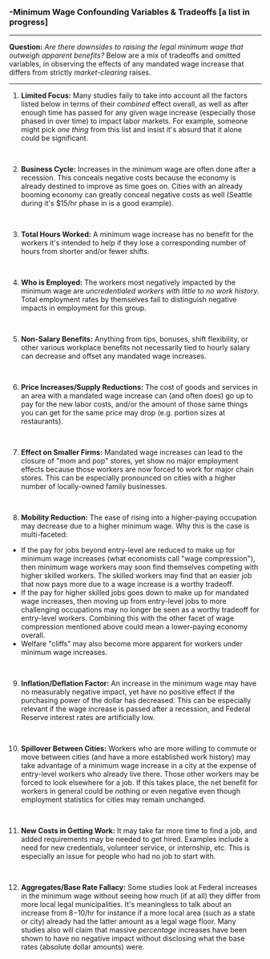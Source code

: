 ### -Minimum Wage Confounding Variables & Tradeoffs [a list in progress]
---

**Question:** *Are there downsides to raising the legal minimum wage that outweigh apparent benefits?* Below are a mix of tradeoffs and omitted variables, in observing the effects of any mandated wage increase that differs from strictly *market-clearing* raises.

---

1) **Limited Focus:** Many studies faily to take into account all the factors listed below in terms of their *combined* effect overall, as well as after enough time has passed for any given wage increase (especially those phased in over time) to impact labor markets. For example, someone might pick *one thing* from this list and insist it's absurd that it alone could be significant.

&nbsp;

2) **Business Cycle:** Increases in the minimum wage are often done after a recession. This conceals negative costs because the economy is already destined to improve as time goes on. Cities with an already booming economy can greatly conceal negative costs as well (Seattle during it's $15/hr phase in is a good example).

&nbsp;

3) **Total Hours Worked:** A minimum wage increase has no benefit for the workers it's intended to help if they lose a corresponding number of hours from shorter and/or fewer shifts.

&nbsp;

4) **Who is Employed:** The workers most negatively impacted by the minimum wage are *uncredentialed workers with little to no work history.* Total employment rates by themselves fail to distinguish negative impacts in employment for this group.

&nbsp;

5) **Non-Salary Benefits:** Anything from tips, bonuses, shift flexibility, or other various workplace benefits not necessarily tied to hourly salary can decrease and offset any mandated wage increases. 

&nbsp;

6) **Price Increases/Supply Reductions:** The cost of goods and services in an area with a mandated wage increase can (and often does) go up to pay for the new labor costs, and/or the amount of those same things you can get for the same price may drop (e.g. portion sizes at restaurants).

&nbsp;

7) **Effect on Smaller Firms:** Mandated wage increases can lead to the closure of "mom and pop" stores, yet show no major employment effects because those workers are now forced to work for major chain stores. This can be especially pronounced on cities with a higher number of locally-owned family businesses.

&nbsp;

8) **Mobility Reduction:** The ease of rising into a higher-paying occupation may decrease due to a higher minimum wage. Why this is the case is multi-faceted: 

* If the pay for jobs beyond entry-level are reduced to make up for minimum wage increases (what economists call "wage compression"), then minimum wage workers may soon find themselves competing with higher skilled workers. The skilled workers may find that an easier job that now pays more due to a wage increase is a worthy tradeoff.
* If the pay for higher skilled jobs goes down to make up for mandated wage increases, then moving up from entry-level jobs to more challenging occupations may no longer be seen as a worthy tradeoff for entry-level workers. Combining this with the other facet of wage compression mentioned above could mean a lower-paying economy overall.
* Welfare "cliffs" may also become more apparent for workers under minimum wage increases.

&nbsp;

9) **Inflation/Deflation Factor:** An increase in the minimum wage may have no measurably negative impact, yet have no positive effect if the purchasing power of the dollar has decreased. This can be especially relevant if the wage increase is passed after a recession, and Federal Reserve interest rates are artificially low.

&nbsp;

10) **Spillover Between Cities:** Workers who are more willing to commute or move between cities (and have a more established work history) may take advantage of a minimum wage increase in a city at the expense of entry-level workers who already live there. Those other workers may be forced to look elsewhere for a job. If this takes place, the net benefit for workers in general could be nothing or even negative even though employment statistics for cities may remain unchanged.

&nbsp;

11) **New Costs in Getting Work:** It may take far more time to find a job, and added requirements may be needed to get hired. Examples include a need for new credentials, volunteer service, or internship, etc. This is especially an issue for people who had no job to start with.

&nbsp;

12) **Aggregates/Base Rate Fallacy:** Some studies look at Federal increases in the minimum wage without seeing how much (if at all) they differ from more local legal municipalities. It's meaningless to talk about an increase from $8-$10/hr for instance if a more local area (such as a state or city) already had the latter amount as a legal wage floor. Many studies also will claim that massive *percentage* increases have been shown to have no negative impact without disclosing what the base rates (absolute dollar amounts) were.
